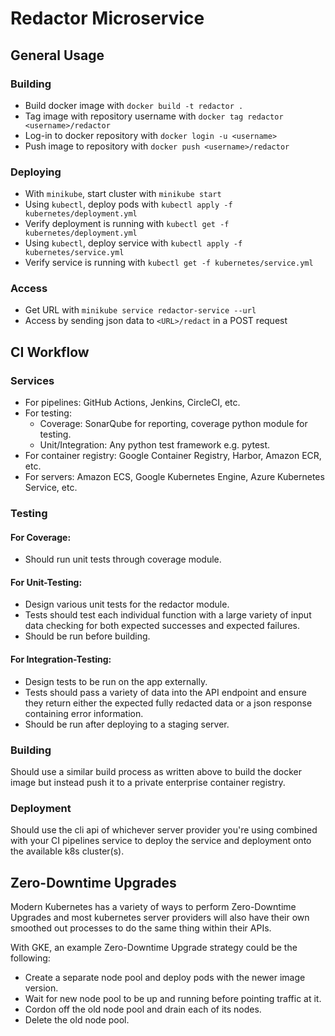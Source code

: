# Redactor Microservice

## General Usage

### Building

- Build docker image with `docker build -t redactor .`
- Tag image with repository username with `docker tag redactor <username>/redactor`
- Log-in to docker repository with `docker login -u <username>`
- Push image to repository with `docker push <username>/redactor`

### Deploying

- With `minikube`, start cluster with `minikube start`
- Using `kubectl`, deploy pods with `kubectl apply -f kubernetes/deployment.yml`
- Verify deployment is running with `kubectl get -f kubernetes/deployment.yml`
- Using `kubectl`, deploy service with `kubectl apply -f kubernetes/service.yml`
- Verify service is running with `kubectl get -f kubernetes/service.yml`

### Access

- Get URL with `minikube service redactor-service --url`
- Access by sending json data to `<URL>/redact` in a POST request

## CI Workflow

### Services

- For pipelines: GitHub Actions, Jenkins, CircleCI, etc.
- For testing: 
  - Coverage: SonarQube for reporting, coverage python module for testing.
  - Unit/Integration: Any python test framework e.g. pytest.
- For container registry: Google Container Registry, Harbor, Amazon ECR, etc.
- For servers: Amazon ECS, Google Kubernetes Engine, Azure Kubernetes Service, etc.

### Testing

#### For Coverage:
- Should run unit tests through coverage module.

#### For Unit-Testing:
- Design various unit tests for the redactor module.
- Tests should test each individual function with a large variety of input data checking for both expected successes and expected failures.
- Should be run before building.

#### For Integration-Testing:
- Design tests to be run on the app externally.
- Tests should pass a variety of data into the API endpoint and ensure they return either the expected fully redacted data or a json response containing error information. 
- Should be run after deploying to a staging server.

### Building

Should use a similar build process as written above to build the docker image but instead push it to a private enterprise container registry.

### Deployment

Should use the cli api of whichever server provider you're using combined with your CI pipelines service to deploy the service and deployment onto the available k8s cluster(s).

## Zero-Downtime Upgrades

Modern Kubernetes has a variety of ways to perform Zero-Downtime Upgrades and most kubernetes server providers will also have their own smoothed out processes to do the same thing within their APIs.

With GKE, an example Zero-Downtime Upgrade strategy could be the following:
- Create a separate node pool and deploy pods with the newer image version.
- Wait for new node pool to be up and running before pointing traffic at it.
- Cordon off the old node pool and drain each of its nodes.
- Delete the old node pool.

